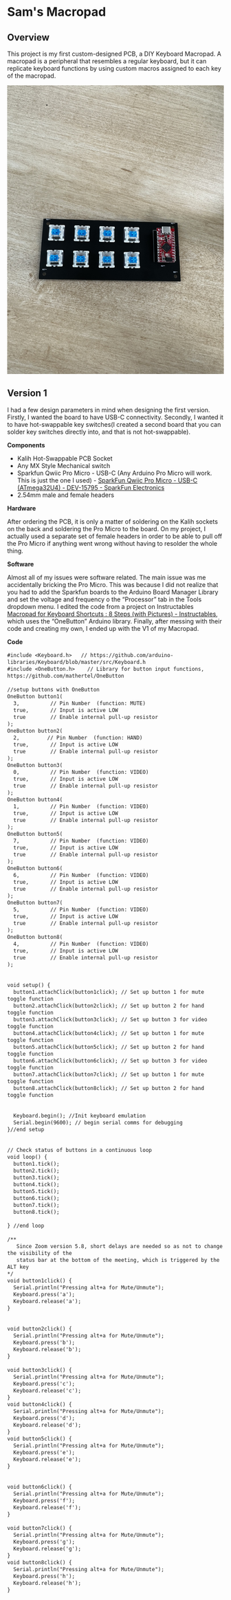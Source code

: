 # Sam's Macropad

## Overview

This project is my first custom-designed PCB, a DIY Keyboard Macropad. A macropad is a peripheral that resembles a regular keyboard, but it can replicate keyboard functions by using custom macros assigned to each key of the macropad.

![Image](img/img1.jpg)
  
## Version 1

I had a few design parameters in mind when designing the first version. Firstly, I wanted the board to have USB-C connectivity. Secondly, I wanted it to have hot-swappable key switches(I created a second board that you can solder key switches directly into, and that is not hot-swappable).

**Components** 

* Kalih Hot-Swappable PCB Socket
* Any MX  Style Mechanical switch
* Sparkfun Qwiic Pro Micro - USB-C (Any Arduino Pro Micro will work. This is just the one I used) - [SparkFun Qwiic Pro Micro - USB-C (ATmega32U4) - DEV-15795 - SparkFun Electronics](https://www.sparkfun.com/products/15795)
* 2.54mm male and female headers

**Hardware**

After ordering the PCB, it is only a matter of soldering on the Kalih sockets on the back and soldering the Pro Micro to the board. On my project, I actually used a separate set of female headers in order to be able to pull off the Pro Micro if anything went wrong without having to resolder the whole thing.

**Software**

Almost all of my issues were software related. The main issue was me accidentally bricking the Pro Micro. This was because I did not realize that you had to add the Sparkfun boards to the Arduino Board Manager Library and set the voltage and frequency o the “Processor” tab in the Tools dropdown menu. I edited the code from a project on Instructables [Macropad for Keyboard Shortcuts : 8 Steps (with Pictures) - Instructables](https://www.instructables.com/Macropad-for-Keyboard-Shortcuts/), which uses the “OneButton” Arduino library. Finally, after messing with their code and creating my own, I ended up with the V1 of my Macropad.

**Code**


``` 
#include <Keyboard.h>   // https://github.com/arduino-libraries/Keyboard/blob/master/src/Keyboard.h
#include <OneButton.h>    // Library for button input functions, https://github.com/mathertel/OneButton

//setup buttons with OneButton
OneButton button1(
  3,          // Pin Number  (function: MUTE)
  true,       // Input is active LOW
  true        // Enable internal pull-up resistor
);
OneButton button2(
  2,         // Pin Number  (function: HAND)
  true,       // Input is active LOW
  true        // Enable internal pull-up resistor
);
OneButton button3(
  0,          // Pin Number  (function: VIDEO)
  true,       // Input is active LOW
  true        // Enable internal pull-up resistor
);
OneButton button4(
  1,          // Pin Number  (function: VIDEO)
  true,       // Input is active LOW
  true        // Enable internal pull-up resistor
);
OneButton button5(
  7,          // Pin Number  (function: VIDEO)
  true,       // Input is active LOW
  true        // Enable internal pull-up resistor
);
OneButton button6(
  6,          // Pin Number  (function: VIDEO)
  true,       // Input is active LOW
  true        // Enable internal pull-up resistor
);
OneButton button7(
  5,          // Pin Number  (function: VIDEO)
  true,       // Input is active LOW
  true        // Enable internal pull-up resistor
);
OneButton button8(
  4,          // Pin Number  (function: VIDEO)
  true,       // Input is active LOW
  true        // Enable internal pull-up resistor
);


void setup() {
  button1.attachClick(button1click); // Set up button 1 for mute toggle function
  button2.attachClick(button2click); // Set up button 2 for hand toggle function
  button3.attachClick(button3click); // Set up button 3 for video toggle function
  button4.attachClick(button4click); // Set up button 1 for mute toggle function
  button5.attachClick(button5click); // Set up button 2 for hand toggle function
  button6.attachClick(button6click); // Set up button 3 for video toggle function
  button7.attachClick(button7click); // Set up button 1 for mute toggle function
  button8.attachClick(button8click); // Set up button 2 for hand toggle function
  

  Keyboard.begin(); //Init keyboard emulation
  Serial.begin(9600); // begin serial comms for debugging
}//end setup


// Check status of buttons in a continuous loop
void loop() {
  button1.tick();
  button2.tick();
  button3.tick();
  button4.tick();
  button5.tick();
  button6.tick();
  button7.tick();
  button8.tick();

} //end loop

/**
   Since Zoom version 5.8, short delays are needed so as not to change the visibility of the
   status bar at the bottom of the meeting, which is triggered by the ALT key
*/
void button1click() {
  Serial.println("Pressing alt+a for Mute/Unmute");
  Keyboard.press('a');
  Keyboard.release('a');
}


void button2click() {
  Serial.println("Pressing alt+a for Mute/Unmute");
  Keyboard.press('b');
  Keyboard.release('b');
}

void button3click() {
  Serial.println("Pressing alt+a for Mute/Unmute");
  Keyboard.press('c');
  Keyboard.release('c');
}
void button4click() {
  Serial.println("Pressing alt+a for Mute/Unmute");
  Keyboard.press('d');
  Keyboard.release('d');
}
void button5click() {
  Serial.println("Pressing alt+a for Mute/Unmute");
  Keyboard.press('e');
  Keyboard.release('e');
}


void button6click() {
  Serial.println("Pressing alt+a for Mute/Unmute");
  Keyboard.press('f');
  Keyboard.release('f');
}

void button7click() {
  Serial.println("Pressing alt+a for Mute/Unmute");
  Keyboard.press('g');
  Keyboard.release('g');
}
void button8click() {
  Serial.println("Pressing alt+a for Mute/Unmute");
  Keyboard.press('h');
  Keyboard.release('h');
}


```

